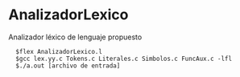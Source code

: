 # AnalizadorLexico
Analizador léxico de lenguaje propuesto
```shell
  $flex AnalizadorLexico.l
  $gcc lex.yy.c Tokens.c Literales.c Simbolos.c FuncAux.c -lfl
  $./a.out [archivo de entrada]
```
